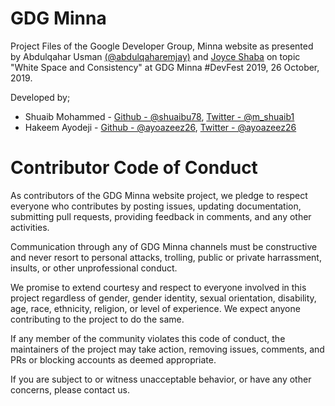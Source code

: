# GDG Minna

Project Files of the Google Developer Group, Minna website as presented by Abdulqahar Usman [(@abdulqaharemjay)](https://twitter.com/abdulqaharemjay) and [Joyce Shaba](https://twitter.com/joyce_shaba) on topic "White Space and Consistency" at GDG Minna #DevFest 2019, 26 October, 2019.

Developed by;

- Shuaib Mohammed - [Github - @shuaibu78](https://github.com/shuaibu78), [ Twitter - @m_shuaib1](https://twitter.com/m_shuaib1)
- Hakeem Ayodeji - [Github - @ayoazeez26](https://github.com/ayoazeez26), [ Twitter - @ayoazeez26](https://twitter.com/ayoazeez26)

# Contributor Code of Conduct

As contributors of the GDG Minna website project, we pledge to respect everyone who contributes by posting issues, updating documentation, submitting pull requests, providing feedback in comments, and any other activities.

Communication through any of GDG Minna channels must be constructive and never resort to personal attacks, trolling, public or private harrassment, insults, or other unprofessional conduct.

We promise to extend courtesy and respect to everyone involved in this project regardless of gender, gender identity, sexual orientation, disability, age, race, ethnicity, religion, or level of experience. We expect anyone contributing to the project to do the same.

If any member of the community violates this code of conduct, the maintainers of the project may take action, removing issues, comments, and PRs or blocking accounts as deemed appropriate.

If you are subject to or witness unacceptable behavior, or have any other concerns, please contact us.



